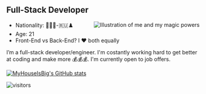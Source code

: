 ## Full-Stack Developer

<img align="right" src="https://i.imgur.com/XwyDbnQ.gif" alt="Illustration of me and my magic powers" />

- Nationality: 🍕🇮🇹-🇷🇺♟️ 
- Age: 21
- Front-End vs Back-End? I ♥️ both equally

I’m a full-stack developer/engineer. 
I'm costantly working hard to get better at coding and make more 💰💰💰. 
I'm currently open to job offers. 

[![MyHouseIsBig's GitHub stats](https://github-readme-stats.vercel.app/api?username=MyHouseIsBig)](https://github.com/anuraghazra/github-readme-stats)

![visitors](https://visitor-badge.glitch.me/badge?page_id=MyHouseIsBig.MyHouseIsBig&left_color=green&right_color=red)
